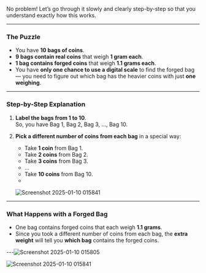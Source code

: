 No problem! Let’s go through it slowly and clearly step-by-step so that you understand exactly how this works.

---

### The Puzzle
- You have **10 bags of coins**.
- **9 bags contain real coins** that weigh **1 gram each**.
- **1 bag contains forged coins** that weigh **1.1 grams each**.
- You have **only one chance to use a digital scale** to find the forged bag — you need to figure out which bag has the heavier coins with just **one weighing**.

---

### Step-by-Step Explanation
1. **Label the bags from 1 to 10**.  
   So, you have Bag 1, Bag 2, Bag 3, ..., Bag 10.

2. **Pick a different number of coins from each bag** in a special way:  
   - Take **1 coin** from Bag 1.  
   - Take **2 coins** from Bag 2.  
   - Take **3 coins** from Bag 3.  
   - …  
   - Take **10 coins** from Bag 10.
   -


   ![Screenshot 2025-01-10 015841](https://github.com/user-attachments/assets/85c8450f-e639-4148-94b8-fb1bab9e80ce)


 
---

### What Happens with a Forged Bag
- One bag contains forged coins that each weigh **1.1 grams**.  
- Since you took a different number of coins from each bag, the **extra weight** will tell you **which bag** contains the forged coins.

---![Screenshot 2025-01-10 015805](https://github.com/user-attachments/assets/9720c348-d039-49a2-9983-8b1b69801faf)


![Screenshot 2025-01-10 015841](https://github.com/user-attachments/assets/a48b6728-a69e-4bdc-8b57-2ae43d56cb42)

